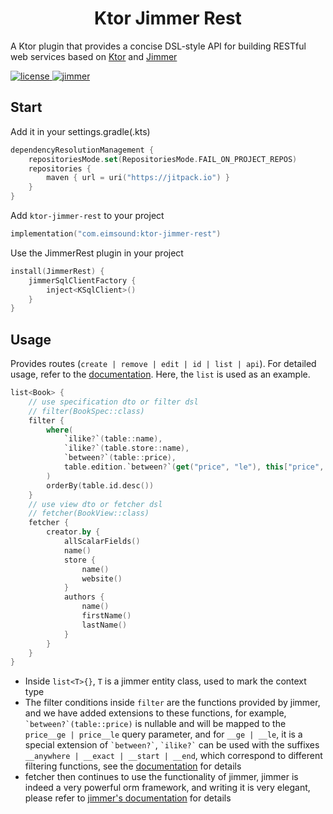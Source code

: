 <h1 style="text-align: center">Ktor Jimmer Rest</h1>

A Ktor plugin that provides a concise DSL-style API for building RESTful web services
based on [Ktor](https://github.com/ktorio/ktor) and [Jimmer](https://github.com/babyfish-ct/jimmer?tab=readme-ov-file)

<a href="./LICENSE">
    <img src="https://img.shields.io/github/license/eimsound/ktor-jimmer-rest.svg" alt="license">
</a>
<a href="https://github.com/babyfish-ct/jimmer">
    <img src="https://img.shields.io/badge/dependency-jimmer-darkgreen" alt="jimmer">
</a>

## Start
Add it in your settings.gradle(.kts)

```kotlin
dependencyResolutionManagement {
    repositoriesMode.set(RepositoriesMode.FAIL_ON_PROJECT_REPOS)
    repositories {
        maven { url = uri("https://jitpack.io") }
    }
}
```

Add ``ktor-jimmer-rest`` to your project

```kotlin
implementation("com.eimsound:ktor-jimmer-rest")
```

Use the JimmerRest plugin in your project

```kotlin
install(JimmerRest) {
    jimmerSqlClientFactory {
        inject<KSqlClient>()
    }
}
```

## Usage

Provides routes (``create | remove | edit | id | list | api``). For detailed usage, refer to
the [documentation](https://github.com/eimsound/ktor-jimmer-rest). Here, the ``list`` is used as an example.

```kotlin
list<Book> {
    // use specification dto or filter dsl
    // filter(BookSpec::class)
    filter {
        where(
            `ilike?`(table::name),
            `ilike?`(table.store::name),
            `between?`(table::price),
            table.edition.`between?`(get("price", "le"), this["price", "ge"])
        )
        orderBy(table.id.desc())
    }
    // use view dto or fetcher dsl
    // fetcher(BookView::class)
    fetcher {
        creator.by {
            allScalarFields()
            name()
            store {
                name()
                website()
            }
            authors {
                name()
                firstName()
                lastName()
            }
        }
    }
}
```

* Inside ``list<T>{}``, ``T`` is a jimmer entity class, used to mark the context type
* The filter conditions inside ``filter`` are the functions provided by jimmer, and we have added extensions to these
  functions,
  for example, `` `between?`(table::price) `` is nullable and will be mapped to the ``price__ge | price__le`` query
  parameter,
  and for ``__ge | __le``, it is a special extension of `` `between?` ``, `` `ilike?` `` can be used with the suffixes
  `` __anywhere | __exact | __start | __end ``, which correspond to different filtering functions, see
  the [documentation](https://github.com/eimsound/ktor-jimmer-rest) for details
* fetcher then continues to use the functionality of jimmer, jimmer is indeed a very powerful orm framework, and writing
  it is very elegant, please refer to [jimmer's documentation](https://babyfish-ct.github.io/jimmer-doc/zh/docs/overview/welcome)
  for details
